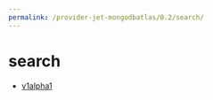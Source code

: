 ```yaml
---
permalink: /provider-jet-mongodbatlas/0.2/search/
---
```


# search



* [v1alpha1](v1alpha1/index.md)